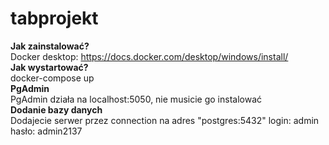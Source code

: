 # tabprojekt
<b>Jak zainstalować?</b><br>
  Docker desktop: https://docs.docker.com/desktop/windows/install/<br>
<b>Jak wystartować?</b><br>
  docker-compose up<br>
<b>PgAdmin</b><br>
  PgAdmin działa na localhost:5050, nie musicie go instalować<br>
<b>Dodanie bazy danych</b><br>
  Dodajecie serwer przez connection na adres "postgres:5432" login: admin hasło: admin2137

